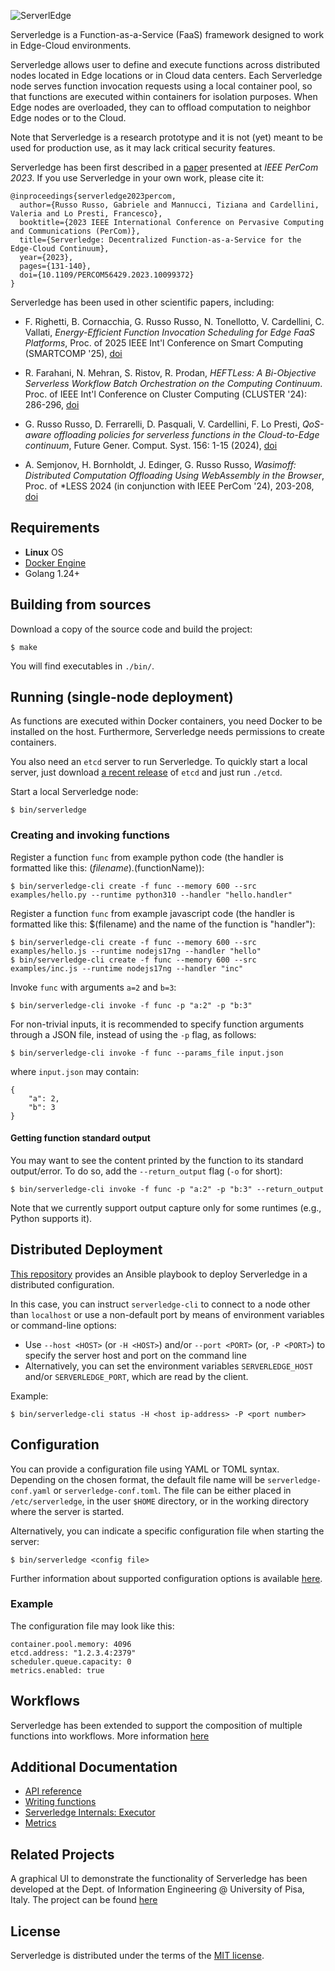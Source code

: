 ![ServerlEdge](docs/logo.png)


Serverledge is a Function-as-a-Service (FaaS) framework designed to
work in Edge-Cloud environments.

Serverledge allows user to define and execute functions across
distributed nodes located in Edge locations or in Cloud data centers.
Each Serverledge node serves function invocation requests using a local
container pool, so that functions are executed within containers for isolation purposes.
When Edge nodes are overloaded, they can to offload computation
to neighbor Edge nodes or to the Cloud.

Note that Serverledge is a research prototype and it is not (yet) meant to
be used for production use, as it may lack critical security features.

Serverledge has been first described in a [paper](http://www.ce.uniroma2.it/publications/serverledgePerCom2023.pdf) presented at *IEEE PerCom 2023*. If you use Serverledge in your own work, please cite it:

    @inproceedings{serverledge2023percom,
      author={Russo Russo, Gabriele and Mannucci, Tiziana and Cardellini, Valeria and Lo Presti, Francesco},
      booktitle={2023 IEEE International Conference on Pervasive Computing and Communications (PerCom)}, 
      title={Serverledge: Decentralized Function-as-a-Service for the Edge-Cloud Continuum}, 
      year={2023},
      pages={131-140},
      doi={10.1109/PERCOM56429.2023.10099372}
    }

Serverledge has been used in other scientific papers, including:

- F. Righetti, B. Cornacchia, G. Russo Russo, N. Tonellotto, V. Cardellini, C. Vallati, *Energy-Efficient Function Invocation Scheduling for Edge FaaS Platforms*, Proc. of 2025 IEEE Int'l Conference on Smart Computing (SMARTCOMP '25), [doi](https://doi.ieeecomputersociety.org/10.1109/SMARTCOMP65954.2025.00057)

- R. Farahani, N. Mehran, S. Ristov, R. Prodan, *HEFTLess: A Bi-Objective Serverless Workflow Batch Orchestration on the Computing Continuum*. Proc. of IEEE Int'l Conference on Cluster Computing (CLUSTER '24): 286-296, [doi](https://doi.org/10.1109/CLUSTER59578.2024.00032)

- G. Russo Russo, D. Ferrarelli, D. Pasquali, V. Cardellini, F. Lo Presti, *QoS-aware offloading policies for serverless functions in the Cloud-to-Edge continuum*, Future Gener. Comput. Syst. 156: 1-15 (2024), [doi](https://doi.org/10.1016/j.future.2024.02.019)

- A. Semjonov, H. Bornholdt, J. Edinger, G. Russo Russo, *Wasimoff: Distributed Computation Offloading Using WebAssembly in the Browser*, Proc. of \*LESS 2024 (in conjunction with IEEE PerCom '24), 203-208, [doi](https://doi.org/10.1109/PerComWorkshops59983.2024.10503392)

## Requirements

- **Linux** OS
- [Docker Engine](https://docs.docker.com/engine/) 
- Golang 1.24+

## Building from sources

Download a copy of the source code and build the project:

```
$ make
```

You will find executables in `./bin/`.

## Running (single-node deployment)

As functions are executed within Docker containers, you need Docker to
be installed on the host. Furthermore, Serverledge needs
permissions to create containers.

You also need an `etcd` server to run Serverledge. To quickly start a local
server, just download [a recent release](https://github.com/etcd-io/etcd/releases) 
of `etcd` and just run `./etcd`.

Start a local Serverledge node:

	$ bin/serverledge

### Creating and invoking functions

Register a function `func` from example python code (the handler is formatted like this: $(filename).$(functionName)):

	$ bin/serverledge-cli create -f func --memory 600 --src examples/hello.py --runtime python310 --handler "hello.handler"

Register a function `func` from example javascript code (the handler is formatted like this: $(filename) and the name of the function is "handler"):

	$ bin/serverledge-cli create -f func --memory 600 --src examples/hello.js --runtime nodejs17ng --handler "hello"
    $ bin/serverledge-cli create -f func --memory 600 --src examples/inc.js --runtime nodejs17ng --handler "inc"

Invoke `func` with arguments `a=2` and `b=3`:

	$ bin/serverledge-cli invoke -f func -p "a:2" -p "b:3"

For non-trivial inputs, it is recommended to specify function arguments through a
JSON file, instead of using the `-p` flag, as follows:

	$ bin/serverledge-cli invoke -f func --params_file input.json

where `input.json` may contain:

	{
		"a": 2,
		"b": 3
	}

#### Getting function standard output

You may want to see the content printed by the function to its standard output/error. To do so, add the `--return_output` flag (`-o` for short):

	$ bin/serverledge-cli invoke -f func -p "a:2" -p "b:3" --return_output

Note that we currently support output capture only for some runtimes (e.g., Python supports it).

## Distributed Deployment

[This repository](https://github.com/serverledge-faas/serverledge-deploy) provides an
Ansible playbook to deploy Serverledge in a distributed configuration.

In this case, you can instruct `serverledge-cli` to
connect to a node other than `localhost` or use a non-default port
by means of environment variables or command-line options:

- Use `--host <HOST>` (or `-H <HOST>`) and/or `--port <PORT>` (or, `-P <PORT>`)
  to specify the server
  host and port on the command line
- Alternatively, you can set the environment variables
  `SERVERLEDGE_HOST` and/or `SERVERLEDGE_PORT`, which are read by the client.

Example:

    $ bin/serverledge-cli status -H <host ip-address> -P <port number>

## Configuration

You can provide a configuration file using YAML or TOML syntax. Depending on the
chosen format, the default file name will be `serverledge-conf.yaml` or
`serverledge-conf.toml`. The file can be either placed in `/etc/serverledge`,
in the user `$HOME` directory, or in the working directory where the server is
started.

Alternatively, you can indicate a specific configuration file when starting the
server:

	$ bin/serverledge <config file>

Further information about supported configuration options is available [here](./docs/configuration.md).

### Example

The configuration file may look like this:

	container.pool.memory: 4096
	etcd.address: "1.2.3.4:2379"
	scheduler.queue.capacity: 0
	metrics.enabled: true

## Workflows

Serverledge has been extended to support the composition of multiple functions into workflows.
More information [here](./docs/workflows.md)

## Additional Documentation

 - [API reference](./docs/api.md)
 - [Writing functions](./docs/writing-functions.md)
 - [Serverledge Internals: Executor](./docs/executor.md)
 - [Metrics](./docs/metrics.md)

## Related Projects

A graphical UI to demonstrate the functionality of Serverledge has been
developed
at the Dept. of Information Engineering @ University of Pisa, Italy.
The project can be found
[here](https://github.com/Serverledge-UNIPI/Serverledge_Demo)

## License

Serverledge is distributed under the terms of the [MIT
license](https://github.com/serverledge-faas/serverledge/blob/master/LICENSE.txt).
